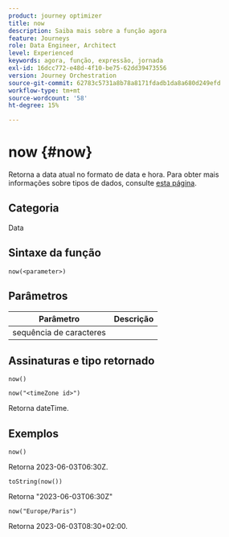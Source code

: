 ```yaml
---
product: journey optimizer
title: now
description: Saiba mais sobre a função agora
feature: Journeys
role: Data Engineer, Architect
level: Experienced
keywords: agora, função, expressão, jornada
exl-id: 16dcc772-e48d-4f10-be75-62dd39473556
version: Journey Orchestration
source-git-commit: 62783c5731a8b78a8171fdadb1da8a680d249efd
workflow-type: tm+mt
source-wordcount: '58'
ht-degree: 15%

---
```


# now {#now}

Retorna a data atual no formato de data e hora. Para obter mais informações sobre tipos de dados, consulte [esta página](../expression/data-types.md).

## Categoria

Data

## Sintaxe da função

`now(<parameter>)`

## Parâmetros

| Parâmetro | Descrição |
|--- |--- |
| sequência de caracteres |  |

## Assinaturas e tipo retornado

`now()`

`now("<timeZone id>")`

Retorna dateTime.

## Exemplos

`now()`

Retorna 2023-06-03T06:30Z.

`toString(now())`

Retorna &quot;2023-06-03T06:30Z&quot;

`now("Europe/Paris")`

Retorna 2023-06-03T08:30+02:00.
